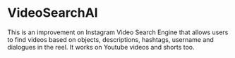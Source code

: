# VideoSearchAI
This is an improvement on Instagram Video Search Engine that allows users to find videos based on objects, descriptions, hashtags, username and dialogues in the reel. It works on Youtube videos and shorts too.
